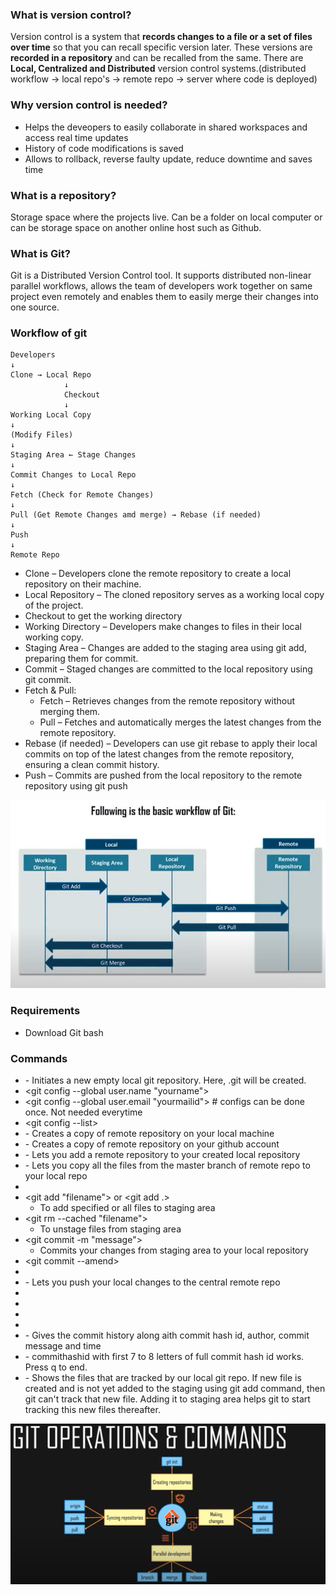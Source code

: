 ### What is version control?

Version control is a system that **records changes to a file or a set of files over time** so that you can recall specific version later. These versions are **recorded in a repository** and can be recalled from the same. There are **Local, Centralized and Distributed** version control systems.(distributed workflow -> local repo's -> remote repo -> server where code is deployed)

### Why version control is needed?

- Helps the deveopers to easily collaborate in shared workspaces and access real time updates
- History of code modifications is saved
- Allows to rollback, reverse faulty update, reduce downtime and saves time

### What is a repository?

Storage space where the projects live. Can be a folder on local computer or can be storage space on another online host such as Github.

### What is Git?

Git is a Distributed Version Control tool. It supports distributed non-linear parallel workflows, allows the team of developers work together on same project even remotely and enables them to easily merge their changes into one source.

### Workflow of git

    Developers
    ↓
    Clone → Local Repo
                ↓
                Checkout
                ↓
    Working Local Copy
    ↓
    (Modify Files)
    ↓
    Staging Area ← Stage Changes
    ↓
    Commit Changes to Local Repo
    ↓
    Fetch (Check for Remote Changes)
    ↓
    Pull (Get Remote Changes amd merge) → Rebase (if needed)
    ↓
    Push
    ↓
    Remote Repo

- Clone – Developers clone the remote repository to create a local repository on their machine.
- Local Repository – The cloned repository serves as a working local copy of the project.
- Checkout to get the working directory
- Working Directory – Developers make changes to files in their local working copy.
- Staging Area – Changes are added to the staging area using git add, preparing them for commit.
- Commit – Staged changes are committed to the local repository using git commit.
- Fetch & Pull:
  - Fetch – Retrieves changes from the remote repository without merging them.
  - Pull – Fetches and automatically merges the latest changes from the remote repository.
- Rebase (if needed) – Developers can use git rebase to apply their local commits on top of the latest changes from the remote repository, ensuring a clean commit history.
- Push – Commits are pushed from the local repository to the remote repository using git push

![workflow](images/workflow.png)

### Requirements

- Download Git bash

### Commands

- <git init>
  - Initiates a new empty local git repository. Here, .git will be created.
- <git config --global user.name "yourname">
- <git config --global user.email "yourmailid"> # configs can be done once. Not needed everytime
- <git config --list>
- <git clone>
  - Creates a copy of remote repository on your local machine
- <git fork>
  - Creates a copy of remote repository on your github account
- <git remote add origin repolink>
  - Lets you add a remote repository to your created local repository
- <git pull origin master>
  - Lets you copy all the files from the master branch of remote repo to your local repo
- <git branch>
- <git add "filename"> or <git add .>
  - To add specified or all files to staging area
- <git rm --cached "filename">
  - To unstage files from staging area
- <git commit -m "message">
  - Commits your changes from staging area to your local repository
- <git commit --amend>
- <git cherrypick>
- <git push origin master>
  - Lets you push your local changes to the central remote repo
- <git rebase>
- <git merge>
- <git fetch>
- <git status>
- <git log>
  - Gives the commit history along aith commit hash id, author, commit message and time
- <git show commithashid>
  - commithashid with first 7 to 8 letters of full commit hash id works. Press q to end.
- <git ls-files>
  - Shows the files that are tracked by our local git repo. If new file is created and is not yet added to the staging using git add command, then git can't track that new file. Adding it to staging area helps git to start tracking this new files thereafter.

![workflow](images/git_basic_commands.png)
